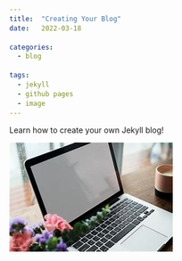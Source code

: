 ```yaml
---
title:  "Creating Your Blog"
date:   2022-03-18 

categories: 
  - blog

tags:
  - jekyll
  - github pages
  - image
---
```


Learn how to create your own Jekyll blog!

![](/assets/images/lets-get-blogging.jpeg) 